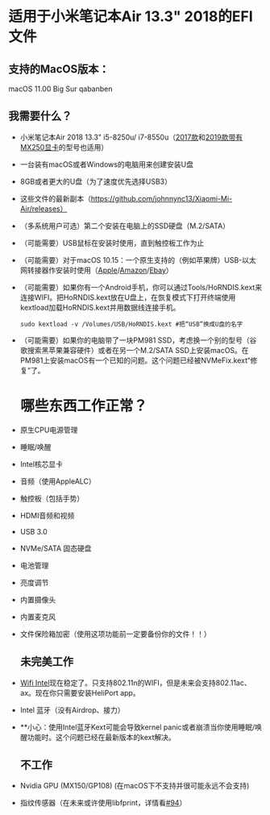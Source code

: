 # 适用于小米笔记本Air 13.3" 2018的EFI文件

## 支持的MacOS版本：

macOS 11.00 Big Sur
qabanben

## 我需要什么？

- 小米笔记本Air 2018 13.3" i5-8250u/ i7-8550u（[2017款](https://github.com/johnnync13/Xiaomi-Mi-Air/issues/157)和[2019款带有MX250显卡](https://github.com/johnnync13/Xiaomi-Mi-Air/issues/135)的型号也适用）

- 一台装有macOS或者Windows的电脑用来创建安装U盘

- 8GB或者更大的U盘（为了速度优先选择USB3）

- 这些文件的最新副本（https://github.com/johnnync13/Xiaomi-Mi-Air/releases）

- （多系统用户可选）第二个安装在电脑上的SSD硬盘（M.2/SATA）

- （可能需要）USB鼠标在安装时使用，直到触控板工作为止

- （可能需要）对于macOS 10.15：一个原生支持的（例如苹果牌）USB-以太网转接器作安装时使用（[Apple](https://www.apple.com/shop/product/MC704LL/A/apple-usb-ethernet-adapter)/[Amazon](https://www.amazon.com/s?k=AX88179)/[Ebay](https://www.ebay.com/sch/i.html?_nkw=AX88179)）

- （可能需要）如果你有一个Android手机，你可以通过Tools/HoRNDIS.kext来连接WIFI。把HoRNDIS.kext放在U盘上，在恢复模式下打开终端使用kextload加载HoRNDIS.kext并用数据线连接手机。

  `sudo kextload -v /Volumes/USB/HoRNDIS.kext #把“USB”换成U盘的名字`

- （可能需要）如果你的电脑带了一块PM981 SSD，考虑换一个别的型号（谷歌搜索黑苹果兼容硬件）或者在另一个M.2/SATA SSD上安装macOS。在PM981上安装macOS有一个已知的问题。这个问题已经被NVMeFix.kext“修复”了。

  # 哪些东西工作正常？

- 原生CPU电源管理

- 睡眠/唤醒

- Intel核芯显卡

- 音频（使用AppleALC）

- 触控板（包括手势）

- HDMI音频和视频

- USB 3.0

- NVMe/SATA 固态硬盘

- 电池管理

- 亮度调节

- 内置摄像头

- 内置麦克风

- 文件保险箱加密（使用这项功能前一定要备份你的文件！！）

  ## 未完美工作

- [Wifi Intel](https://github.com/johnnync13/Xiaomi-Mi-Air/tree/master/WIFI)现在稳定了。只支持802.11n的WIFI，但是未来会支持802.11ac、ax。现在你只需要安装HeliPort app。

- Intel 蓝牙（没有Airdrop、接力）

- **小心：使用Intel蓝牙Kext可能会导致kernel panic或者崩溃当你使用睡眠/唤醒功能时。这个问题已经在最新版本的kext解决。

  ## 不工作

- Nvidia GPU (MX150/GP108) (在macOS下不支持并很可能永远不会支持)

- 指纹传感器（在未来或许使用libfprint，详情看[#94](https://github.com/johnnync13/Xiaomi-Mi-Air/issues/94)）
